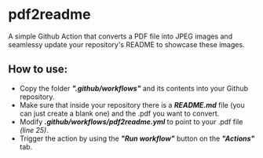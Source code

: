 # pdf2readme
A simple Github Action that converts a PDF file into JPEG images and seamlessy update your repository's README to showcase these images. 

## How to use:
- Copy the folder ***".github/workflows"*** and its contents into your Github repository.
- Make sure that inside your repository there is a ***README.md*** file (you can just create a blank one) and the .pdf you want to convert.
- Modify ***.github/workflows/pdf2readme.yml*** to point to your .pdf file *(line 25)*.
- Trigger the action by using the ***"Run workflow"*** button on the ***"Actions"*** tab.
